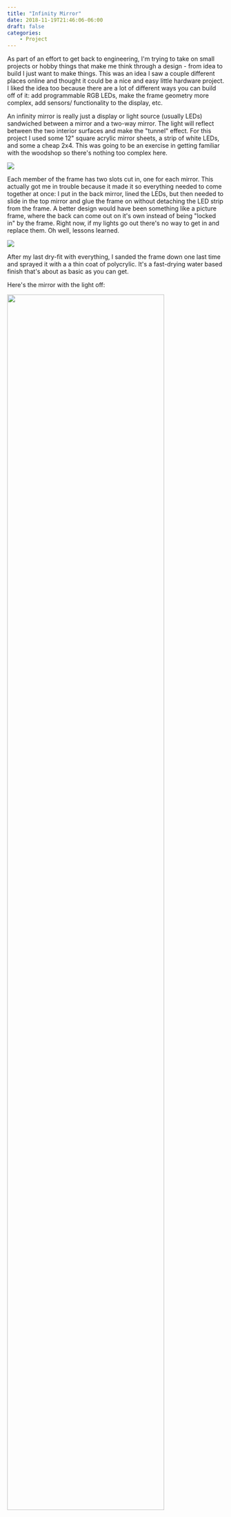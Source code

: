 ```yaml
---
title: "Infinity Mirror"
date: 2018-11-19T21:46:06-06:00
draft: false
categories:
    - Project
---
```


As part of an effort to get back to engineering, I'm trying to take on small projects or hobby things that make me think through a design - from idea to build I just want to make things. This was an idea I saw a couple different places online and thought it could be a nice and easy little hardware project. I liked the idea too because there are a lot of different ways you can build off of it: add programmable RGB LEDs, make the frame geometry more complex, add sensors/ functionality to the display, etc. 


An infinity mirror is really just a display or light source (usually LEDs) sandwiched between a mirror and a two-way mirror. The light will reflect between the two interior surfaces and make the "tunnel" effect. For this project I used some 12" square acrylic mirror sheets, a strip of white LEDs, and some a cheap 2x4. This was going to be an exercise in getting familiar with the woodshop so there's nothing too complex here.

<img src="/frame_LEDs.jpg" style="max-width:50%">

Each member of the frame has two slots cut in, one for each mirror. This actually got me in trouble because it made it so everything needed to come together at once: I put in the back mirror, lined the LEDs, but then needed to slide in the top mirror and glue the frame on without detaching the LED strip from the frame. A better design would have been something like a picture frame, where the back can come out on it's own instead of being "locked in" by the frame. Right now, if my lights go out there's no way to get in and replace them. Oh well, lessons learned.

<img src="/mirror_frame.jpg" style="max-width:50%;min-width:40px">

After my last dry-fit with everything, I sanded the frame down one last time and sprayed it with a a thin coat of polycrylic. It's a fast-drying water based finish that's about as basic as you can get.

Here's the mirror with the light off:

<img src="/mirror_off.jpg" style="width:85%">

And here is the finished product! There is a lot of dust in the woodshop so I probably should have gone to a cleaner space to put it all together, but I wanted to get it done.

<img src="/mirror_lit.jpg" style="width:85%">